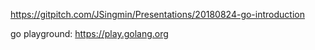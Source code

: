 https://gitpitch.com/JSingmin/Presentations/20180824-go-introduction

go playground: https://play.golang.org